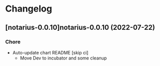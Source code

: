 # Changelog



## [notarius-0.0.10]notarius-0.0.10 (2022-07-22)

### Chore

- Auto-update chart README [skip ci]
  - Move Dev to incubator and some cleanup
